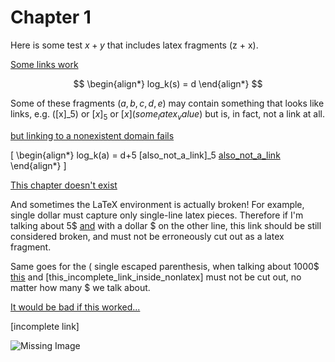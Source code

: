 # Chapter 1

Here is some test $x + y$ that includes latex fragments \(z + x\).

[Some links work](./chapter_1.md)

$$
\begin{align*}
log_k(s) = d
\end{align*}
$$

Some of these fragments $(a,b,c,d,e)$ may contain something that looks like links, e.g. \([x]_5\) or $[x]_5$ or $[x](some_latex_value)$ but is, in fact, not a link at all.

[but linking to a nonexistent domain fails](http://this-doesnt-exist.com.au.nz.us/)

\[
\begin{align*}
log_k(a) = d+5 [also_not_a_link]_5 [also_not_a_link](latex_number)
\end{align*}
\]

[This chapter doesn't exist](./foo/bar/baz.html)

And sometimes the LaTeX environment is actually broken! For example, single dollar must capture only single-line latex pieces. Therefore if I'm talking about 5$ [and](first_broken_link_nonlatex)
with a dollar $ on the other line, this link should be still considered broken, and must not be erroneously cut out as a latex fragment.

Same goes for the \( single escaped parenthesis, when talking about 1000$  [this](second_broken_link_nonlatex) and [this_incomplete_link_inside_nonlatex]
must not be cut out, no matter how many $ we talk about.

[It would be bad if this worked...](../../../../../../../../../../../../etc/shadow)

[incomplete link]

![Missing Image](./asdf.png)
